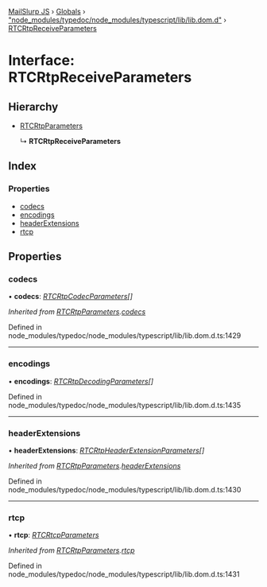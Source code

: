 [MailSlurp JS](../README.md) › [Globals](../globals.md) › ["node_modules/typedoc/node_modules/typescript/lib/lib.dom.d"](../modules/_node_modules_typedoc_node_modules_typescript_lib_lib_dom_d_.md) › [RTCRtpReceiveParameters](_node_modules_typedoc_node_modules_typescript_lib_lib_dom_d_.rtcrtpreceiveparameters.md)

# Interface: RTCRtpReceiveParameters

## Hierarchy

* [RTCRtpParameters](_node_modules_typedoc_node_modules_typescript_lib_lib_dom_d_.rtcrtpparameters.md)

  ↳ **RTCRtpReceiveParameters**

## Index

### Properties

* [codecs](_node_modules_typedoc_node_modules_typescript_lib_lib_dom_d_.rtcrtpreceiveparameters.md#codecs)
* [encodings](_node_modules_typedoc_node_modules_typescript_lib_lib_dom_d_.rtcrtpreceiveparameters.md#encodings)
* [headerExtensions](_node_modules_typedoc_node_modules_typescript_lib_lib_dom_d_.rtcrtpreceiveparameters.md#headerextensions)
* [rtcp](_node_modules_typedoc_node_modules_typescript_lib_lib_dom_d_.rtcrtpreceiveparameters.md#rtcp)

## Properties

###  codecs

• **codecs**: *[RTCRtpCodecParameters](_node_modules_typedoc_node_modules_typescript_lib_lib_dom_d_.rtcrtpcodecparameters.md)[]*

*Inherited from [RTCRtpParameters](_node_modules_typedoc_node_modules_typescript_lib_lib_dom_d_.rtcrtpparameters.md).[codecs](_node_modules_typedoc_node_modules_typescript_lib_lib_dom_d_.rtcrtpparameters.md#codecs)*

Defined in node_modules/typedoc/node_modules/typescript/lib/lib.dom.d.ts:1429

___

###  encodings

• **encodings**: *[RTCRtpDecodingParameters](_node_modules_typedoc_node_modules_typescript_lib_lib_dom_d_.rtcrtpdecodingparameters.md)[]*

Defined in node_modules/typedoc/node_modules/typescript/lib/lib.dom.d.ts:1435

___

###  headerExtensions

• **headerExtensions**: *[RTCRtpHeaderExtensionParameters](_node_modules_typedoc_node_modules_typescript_lib_lib_dom_d_.rtcrtpheaderextensionparameters.md)[]*

*Inherited from [RTCRtpParameters](_node_modules_typedoc_node_modules_typescript_lib_lib_dom_d_.rtcrtpparameters.md).[headerExtensions](_node_modules_typedoc_node_modules_typescript_lib_lib_dom_d_.rtcrtpparameters.md#headerextensions)*

Defined in node_modules/typedoc/node_modules/typescript/lib/lib.dom.d.ts:1430

___

###  rtcp

• **rtcp**: *[RTCRtcpParameters](_node_modules_typedoc_node_modules_typescript_lib_lib_dom_d_.rtcrtcpparameters.md)*

*Inherited from [RTCRtpParameters](_node_modules_typedoc_node_modules_typescript_lib_lib_dom_d_.rtcrtpparameters.md).[rtcp](_node_modules_typedoc_node_modules_typescript_lib_lib_dom_d_.rtcrtpparameters.md#rtcp)*

Defined in node_modules/typedoc/node_modules/typescript/lib/lib.dom.d.ts:1431
